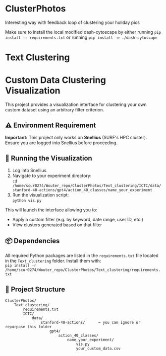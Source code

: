 # ClusterPhotos

Interesting way with feedback loop of clustering your holiday pics

Make sure to install the local modified dash-cytoscape by either running `pip install -r requirements.txt` or running `pip install -e ./dash-cytoscape`

# Text Clustering 

# Custom Data Clustering Visualization

This project provides a visualization interface for clustering your own custom dataset using an arbitrary filter criterion.

## ⚠️ Environment Requirement

**Important:** This project only works on **Snellius** (SURF's HPC cluster). Ensure you are logged into Snellius before proceeding.

## 🧪 Running the Visualization

1. Log into Snellius.  
2. Navigate to your experiment directory:  
   `cd /home/scur0274/Wouter_repo/ClusterPhotos/Text_clustering/ICTC/data/stanford-40-actions/gpt4/action_40_classes/name_your_experiment`  
3. Run the visualization script:  
   `python vis.py`  

This will launch the interface allowing you to:
- Apply a custom filter (e.g. by keyword, date range, user ID, etc.)  
- View clusters generated based on that filter

## 📦 Dependencies

All required Python packages are listed in the `requirements.txt` file located in the `Text_clustering` folder. Install them with:  
`pip install -r /home/scur0274/Wouter_repo/ClusterPhotos/Text_clustering/requirements.txt`

## 📁 Project Structure

    ClusterPhotos/
        Text_clustering/
            requirements.txt
            ICTC/
                data/
                    stanford-40-actions/      ← you can ignore or repurpose this folder
                        gpt4/
                            action_40_classes/
                                name_your_experiment/
                                    vis.py
                                    your_custom_data.csv
